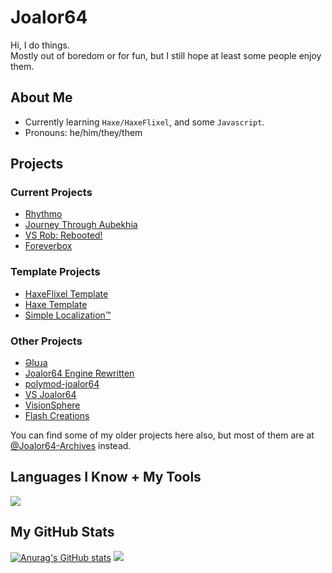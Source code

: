 # Joalor64
Hi, I do things. <br>
Mostly out of boredom or for fun, but I still hope at least some people enjoy them.

## About Me
<!--* Currently in 12th Grade.-->
* Currently learning `Haxe/HaxeFlixel`, and some `Javascript`.
* Pronouns: he/him/they/them

## Projects
### Current Projects
* [Rhythmo](https://github.com/JoaTH-Team/Rhythmo-SC)
* [Journey Through Aubekhia](https://github.com/Joalor64GH/JTA)
* [VS Rob: Rebooted!](https://github.com/Joalor64GH/VS-Rob-Rebooted/)
* [Foreverbox](https://joalor64gh.github.io/foreverbox.html)

### Template Projects
* [HaxeFlixel Template](https://github.com/Joalor64GH/HaxeFlixel-Template)
* [Haxe Template](https://github.com/Joalor64GH/Haxe-Template)
* [Simple Localization™](https://github.com/Joalor64GH/SimpleLocalization)

### Other Projects
* [Əlʊɹa](https://github.com/Joalor64GH/alura)
* [Joalor64 Engine Rewritten](https://github.com/Joalor64GH/Joalor64-Engine-Rewrite)
* [polymod-joalor64](https://github.com/Joalor64GH/polymod-joalor64)
* [VS Joalor64](https://github.com/Joalor64GH/VSJoalor64-SourceCode)
* [VisionSphere](https://github.com/Joalor64GH/VisionSphere)
* [Flash Creations](https://github.com/Joalor64GH/Flash-Creations)

You can find some of my older projects here also, but most of them are at [@Joalor64-Archives](https://github.com/Joalor64-Archives) instead.

## Languages I Know + My Tools
<img src="https://skillicons.dev/icons?i=haxe,haxeflixel,lua,js,html,css,github,vscode,&perline=10&theme=dark"/>

## My GitHub Stats
[![Anurag's GitHub stats](https://github-readme-stats.vercel.app/api?username=joalor64gh&theme=radical)](https://github.com/anuraghazra/github-readme-stats)
![](https://github-readme-stats.vercel.app/api/top-langs/?username=Joalor64GH&layout=compact&theme=radical)
